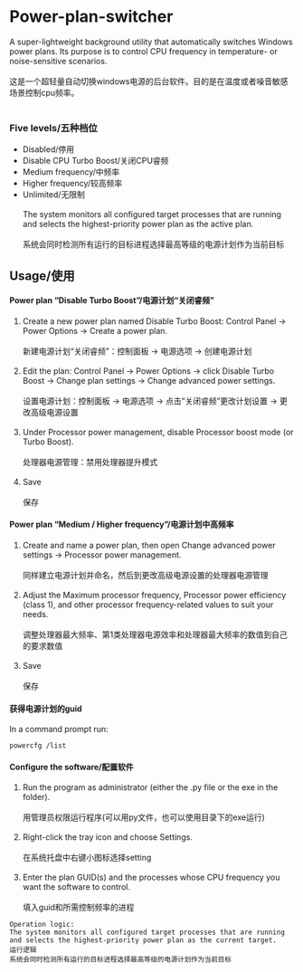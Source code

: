 # Power-plan-switcher
A super-lightweight background utility that automatically switches Windows power plans. Its purpose is to control CPU frequency in temperature- or noise-sensitive scenarios.<br></br>
这是一个超轻量自动切换windows电源的后台软件。目的是在温度或者噪音敏感场景控制cpu频率。<br></br>
### Five levels/五种档位
- Disabled/停用
- Disable CPU Turbo Boost/关闭CPU睿频
- Medium frequency/中频率
- Higher frequency/较高频率
- Unlimited/无限制 <br></br>
The system monitors all configured target processes that are running and selects the highest-priority power plan as the active plan.<br></br>
系统会同时检测所有运行的目标进程选择最高等级的电源计划作为当前目标

## Usage/使用
#### Power plan “Disable Turbo Boost”/电源计划“关闭睿频”
1. Create a new power plan named Disable Turbo Boost: Control Panel → Power Options → Create a power plan.<br></br>新建电源计划“关闭睿频”：控制面板 → 电源选项 → 创建电源计划<br></br>
2. Edit the plan: Control Panel → Power Options → click Disable Turbo Boost → Change plan settings → Change advanced power settings.<br></br>设置电源计划：控制面板 → 电源选项 → 点击“关闭睿频”更改计划设置 → 更改高级电源设置<br></br>
3. Under Processor power management, disable Processor boost mode (or Turbo Boost).<br></br>处理器电源管理：禁用处理器提升模式<br></br>
4. Save<br></br>保存

#### Power plan “Medium / Higher frequency”/电源计划中高频率
1. Create and name a power plan, then open Change advanced power settings → Processor power management.<br></br>同样建立电源计划并命名，然后到更改高级电源设置的处理器电源管理<br></br>
2. Adjust the Maximum processor frequency, Processor power efficiency (class 1), and other processor frequency-related values to suit your needs.<br></br>调整处理器最大频率、第1类处理器电源效率和处理器最大频率的数值到自己的要求数值<br></br>
3. Save<br></br>保存

#### 获得电源计划的guid
In a command prompt run:
```
powercfg /list
```

#### Configure the software/配置软件
1. Run the program as administrator (either the .py file or the exe in the folder).<br></br>用管理员权限运行程序(可以用py文件，也可以使用目录下的exe运行)<br></br>
2. Right-click the tray icon and choose Settings.<br></br>在系统托盘中右键小图标选择setting<br></br>
3. Enter the plan GUID(s) and the processes whose CPU frequency you want the software to control.<br></br>填入guid和所需控制频率的进程
```
Operation logic:
The system monitors all configured target processes that are running and selects the highest-priority power plan as the current target.
运行逻辑
系统会同时检测所有运行的目标进程选择最高等级的电源计划作为当前目标
```
